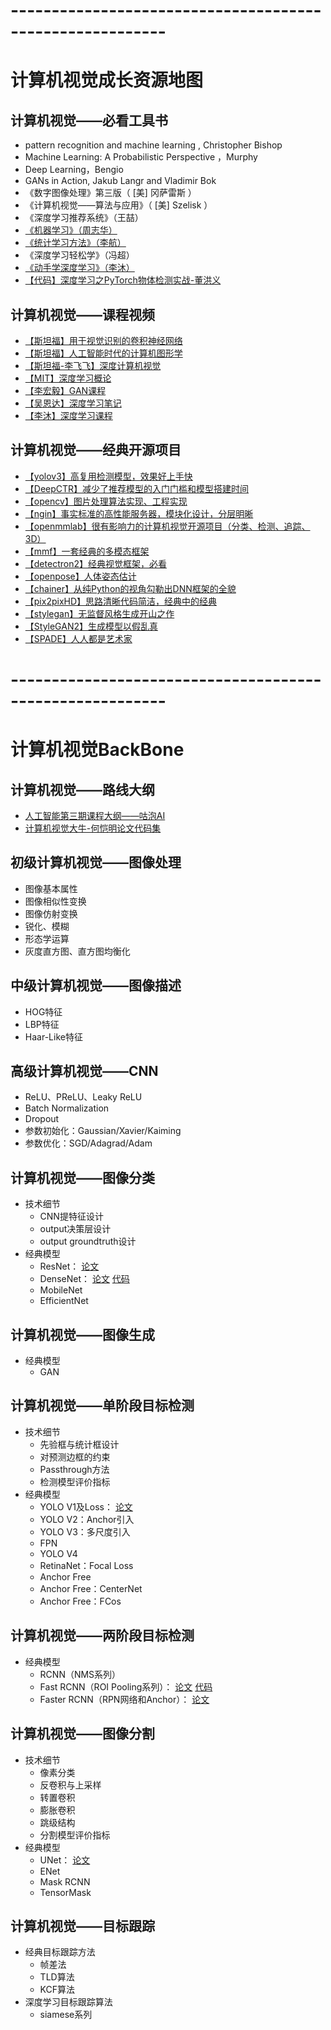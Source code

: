# ---------------------------------------------------------
# 计算机视觉成长资源地图
## 计算机视觉——必看工具书
* pattern recognition and machine learning , Christopher Bishop<br>
* Machine Learning: A Probabilistic Perspective ，Murphy<br>
* Deep Learning，Bengio<br>
* GANs in Action, Jakub Langr and Vladimir Bok<br>
* 《数字图像处理》第三版（ [美] 冈萨雷斯 ）<br>
* 《计算机视觉——算法与应用》（ [美] Szelisk ）<br>
* 《深度学习推荐系统》（王喆）<br>
* [《机器学习》（周志华）](https://github.com/hanlinzhushe/StudyingNotes/blob/main/SummaryOfKeyURLs.md)<br>
* [《统计学习方法》（李航）](https://github.com/hanlinzhushe/StudyingNotes/blob/main/SummaryOfKeyURLs.md)<br>
* 《深度学习轻松学》（冯超）<br>
* [《动手学深度学习》（李沐）](https://github.com/hanlinzhushe/StudyingNotes/blob/main/SummaryOfKeyURLs.md)<br>
* [【代码】深度学习之PyTorch物体检测实战-董洪义](https://github.com/hanlinzhushe/StudyingNotes/blob/main/SummaryOfKeyURLs.md)<br>
## 计算机视觉——课程视频
* [【斯坦福】用于视觉识别的卷积神经网络](http://cs231n.stanford.edu/)<br>
* [【斯坦福】人工智能时代的计算机图形学](http://cs348i.stanford.edu/)<br>
* [【斯坦福-李飞飞】深度计算机视觉](https://b23.tv/SBhROm)<br>
* [【MIT】深度学习概论](https://b23.tv/TIWOIo)<br>
* [【李宏毅】GAN课程](https://speech.ee.ntu.edu.tw/~tlkagk/courses_MLDS18.html)<br>
* [【吴恩达】深度学习笔记](http://www.ai-start.com/dl2017/)<br>
* [【李沐】深度学习课程](http://courses.d2l.ai/berkeley-stat-157/index.html)<br>
## 计算机视觉——经典开源项目
* [【yolov3】高复用检测模型，效果好上手快](https://github.com/ultralytics/yolov3)<br>
* [【DeepCTR】减少了推荐模型的入门门槛和模型搭建时间](https://github.com/shenweichen/DeepCTR)<br>
* [【opencv】图片处理算法实现、工程实现](https://github.com/opencv/opencv)<br>
* [【ngin】事实标准的高性能服务器，模块化设计，分层明晰](https://github.com/nginx/nginx)<br>
* [【openmmlab】很有影响力的计算机视觉开源项目（分类、检测、追踪、3D）](https://github.com/open-mmlab)<br>
* [【mmf】一套经典的多模态框架](https://github.com/facebookresearch/mmf)<br>
* [【detectron2】经典视觉框架，必看](https://github.com/facebookresearch/detectron2)<br>
* [【openpose】人体姿态估计](https://github.com/CMU-Perceptual-Computing-Lab/openpose)<br>
* [【chainer】从纯Python的视角勾勒出DNN框架的全貌](https://chainer.org/)<br>
* [【pix2pixHD】思路清晰代码简洁，经典中的经典](ttps://github.com/NVIDIA/pix2pixHD)<br>
* [【stylegan】无监督风格生成开山之作](https://github.com/NVlabs/stylegan)<br>
* [【StyleGAN2】生成模型以假乱真](https://github.com/NVlabs/stylegan2)<br>
* [【SPADE】人人都是艺术家](https://github.com/NVlabs/SPADE)<br>
# ---------------------------------------------------------
# 计算机视觉BackBone
## 计算机视觉——路线大纲
* [人工智能第三期课程大纲——咕泡AI](https://www.processon.com/view/link/6081395d5653bb708d504a09#map)<br>
* [计算机视觉大牛-何恺明论文代码集](https://scholar.google.com/citations?user=DhtAFkwAAAAJ&hl=zh-CN&oi=ao)<br>
## 初级计算机视觉——图像处理
* 图像基本属性
* 图像相似性变换
* 图像仿射变换
* 锐化、模糊
* 形态学运算
* 灰度直方图、直方图均衡化
## 中级计算机视觉——图像描述
* HOG特征
* LBP特征
* Haar-Like特征
## 高级计算机视觉——CNN
* ReLU、PReLU、Leaky ReLU
* Batch Normalization
* Dropout
* 参数初始化：Gaussian/Xavier/Kaiming
* 参数优化：SGD/Adagrad/Adam
## 计算机视觉——图像分类
* 技术细节
  * CNN提特征设计
  * output决策层设计
  * output groundtruth设计
* 经典模型
  * ResNet：
    [论文](https://openaccess.thecvf.com/content_cvpr_2016/papers/He_Deep_Residual_Learning_CVPR_2016_paper.pdf)
  * DenseNet：
    [论文](https://openaccess.thecvf.com/content_cvpr_2017/papers/Huang_Densely_Connected_Convolutional_CVPR_2017_paper.pdf)
    [代码](https://github.com/liuzhuang13/DenseNet?utm_source=catalyzex.com)
  * MobileNet
  * EfficientNet
## 计算机视觉——图像生成
* 经典模型
  * GAN
## 计算机视觉——单阶段目标检测
* 技术细节
  * 先验框与统计框设计
  * 对预测边框的约束
  * Passthrough方法
  * 检测模型评价指标
* 经典模型
  * YOLO V1及Loss：
    [论文](https://www.cv-foundation.org/openaccess/content_cvpr_2016/papers/Redmon_You_Only_Look_CVPR_2016_paper.pdf)
  * YOLO V2：Anchor引入
  * YOLO V3：多尺度引入
  * FPN
  * YOLO V4
  * RetinaNet：Focal Loss
  * Anchor Free
  * Anchor Free：CenterNet
  * Anchor Free：FCos
## 计算机视觉——两阶段目标检测
* 经典模型
  * RCNN（NMS系列）
  * Fast RCNN（ROI Pooling系列）：
    [论文](https://openaccess.thecvf.com/content_iccv_2015/papers/Girshick_Fast_R-CNN_ICCV_2015_paper.pdf)
    [代码](https://github.com/rbgirshick/fast-rcnn?utm_source=catalyzex.com)
  * Faster RCNN（RPN网络和Anchor）：
    [论文](https://proceedings.neurips.cc/paper/2015/file/14bfa6bb14875e45bba028a21ed38046-Paper.pdf)
## 计算机视觉——图像分割
* 技术细节
  * 像素分类
  * 反卷积与上采样
  * 转置卷积
  * 膨胀卷积
  * 跳级结构
  * 分割模型评价指标
* 经典模型
  * UNet：
    [论文](https://link.springer.com/content/pdf/10.1007/978-3-319-24574-4_28.pdf)
  * ENet
  * Mask RCNN
  * TensorMask
## 计算机视觉——目标跟踪
* 经典目标跟踪方法
  * 帧差法
  * TLD算法
  * KCF算法
* 深度学习目标跟踪算法
  * siamese系列
